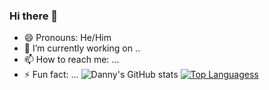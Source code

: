 ### Hi there 👋
- 😄 Pronouns: He/Him
- 🔭 I’m currently working on ..
- 📫 How to reach me: ...
- ⚡ Fun fact: ...
![Danny's GitHub stats](https://github-readme-stats.vercel.app/api?username=dannydxu1&count_private=true)
[![Top Languagess](https://github-readme-stats.vercel.app/api/top-langs/?username=dannydxu1)](https://github.com/dannydxu1/github-readme-stats)

